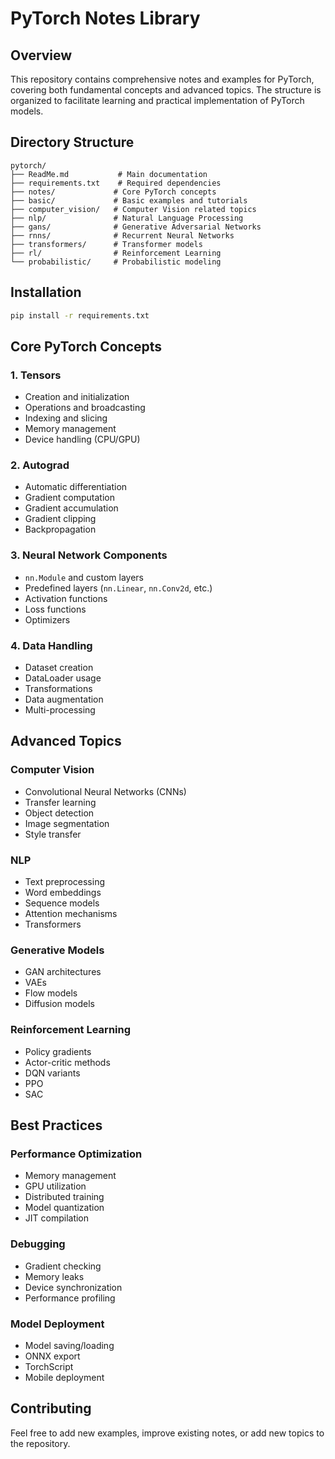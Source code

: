 # PyTorch Notes Library

## Overview

This repository contains comprehensive notes and examples for PyTorch, covering both fundamental concepts and advanced topics. The structure is organized to facilitate learning and practical implementation of PyTorch models.

## Directory Structure

```
pytorch/
├── ReadMe.md           # Main documentation
├── requirements.txt    # Required dependencies
├── notes/             # Core PyTorch concepts
├── basic/             # Basic examples and tutorials
├── computer_vision/   # Computer Vision related topics
├── nlp/               # Natural Language Processing
├── gans/              # Generative Adversarial Networks
├── rnns/              # Recurrent Neural Networks
├── transformers/      # Transformer models
├── rl/                # Reinforcement Learning
└── probabilistic/     # Probabilistic modeling
```

## Installation

```bash
pip install -r requirements.txt
```

## Core PyTorch Concepts

### 1. Tensors
- Creation and initialization
- Operations and broadcasting
- Indexing and slicing
- Memory management
- Device handling (CPU/GPU)

### 2. Autograd
- Automatic differentiation
- Gradient computation
- Gradient accumulation
- Gradient clipping
- Backpropagation

### 3. Neural Network Components
- `nn.Module` and custom layers
- Predefined layers (`nn.Linear`, `nn.Conv2d`, etc.)
- Activation functions
- Loss functions
- Optimizers

### 4. Data Handling
- Dataset creation
- DataLoader usage
- Transformations
- Data augmentation
- Multi-processing

## Advanced Topics

### Computer Vision
- Convolutional Neural Networks (CNNs)
- Transfer learning
- Object detection
- Image segmentation
- Style transfer

### NLP
- Text preprocessing
- Word embeddings
- Sequence models
- Attention mechanisms
- Transformers

### Generative Models
- GAN architectures
- VAEs
- Flow models
- Diffusion models

### Reinforcement Learning
- Policy gradients
- Actor-critic methods
- DQN variants
- PPO
- SAC

## Best Practices

### Performance Optimization
- Memory management
- GPU utilization
- Distributed training
- Model quantization
- JIT compilation

### Debugging
- Gradient checking
- Memory leaks
- Device synchronization
- Performance profiling

### Model Deployment
- Model saving/loading
- ONNX export
- TorchScript
- Mobile deployment

## Contributing

Feel free to add new examples, improve existing notes, or add new topics to the repository.